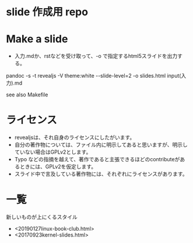 # slide 作成用 repo

# Make a slide

- 入力.mdか、rstなどを受け取って、-o で指定するhtml5スライドを出力する。

pandoc -s -t revealjs  -V theme:white --slide-level=2  -o slides.html input(入力).md

see also Makefile

# ライセンス

- revealjsは、それ自身のライセンスにしたがいます。
- 自分の著作物については、ファイル内に明示してあると思いますが、明示していない場合はGPLv2とします。
- Typo などの指摘を越えて、著作であると主張できるほどのcontributeがあるときには、GPLv2を仮定します。
- スライド中で言及している著作物には、それぞれにライセンスがあります。

# 一覧

新しいものが上にくるスタイル

- <20190127linux-book-club.html>
- <20170923kernel-slides.html>
